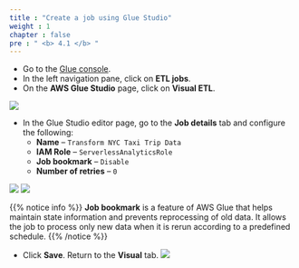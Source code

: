 ```yaml
---
title : "Create a job using Glue Studio"
weight : 1
chapter : false
pre : " <b> 4.1 </b> "
---
```


- Go to the [Glue console](https://ap-southeast-1.console.aws.amazon.com/glue/home?region=ap-southeast-1#/v2/getting-started).
- In the left navigation pane, click on **ETL jobs**.
- On the **AWS Glue Studio** page, click on **Visual ETL**.

![](../../images/4.transforming/1.png)

- In the Glue Studio editor page, go to the **Job details** tab and configure the following:
  - **Name** – `Transform NYC Taxi Trip Data`
  - **IAM Role** – `ServerlessAnalyticsRole`
  - **Job bookmark** – `Disable`
  - **Number of retries** – `0`

![](../../images/4.transforming/2.png)
![](../../images/4.transforming/3.png)

{{% notice info %}}
**Job bookmark** is a feature of AWS Glue that helps maintain state information and prevents reprocessing of old data. It allows the job to process only new data when it is rerun according to a predefined schedule.
{{% /notice %}}

- Click **Save**. Return to the **Visual** tab.
![](../../images/4.transforming/4.png)